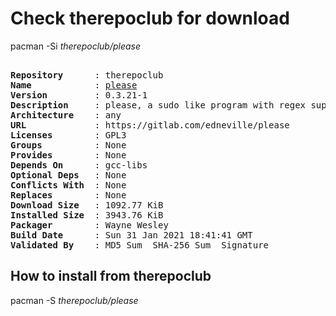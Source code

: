 # Check therepoclub for download

pacman -Si *therepoclub/please*

<div class="highlight"><pre class="highlight"><text>
<b>Repository</b>      : therepoclub
<b>Name</b>            : <a href="../../x86_64/please-0.3.21-1-any.pkg.tar.zst">please</a>
<b>Version</b>         : 0.3.21-1
<b>Description</b>     : please, a sudo like program with regex support written in rust, get involved!
<b>Architecture</b>    : any
<b>URL</b>             : https://gitlab.com/edneville/please
<b>Licenses</b>        : GPL3
<b>Groups</b>          : None
<b>Provides</b>        : None
<b>Depends On</b>      : gcc-libs
<b>Optional Deps</b>   : None
<b>Conflicts With</b>  : None
<b>Replaces</b>        : None
<b>Download Size</b>   : 1092.77 KiB
<b>Installed Size</b>  : 3943.76 KiB
<b>Packager</b>        : Wayne Wesley <wayne6324@gmail.com>
<b>Build Date</b>      : Sun 31 Jan 2021 18:41:41 GMT
<b>Validated By</b>    : MD5 Sum  SHA-256 Sum  Signature
</text></pre></div>

## How to install from therepoclub

pacman -S *therepoclub/please*
